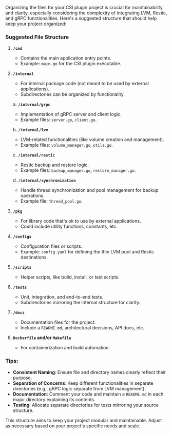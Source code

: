 Organizing the files for your CSI plugin project is crucial for maintainability and clarity, especially considering the complexity of integrating LVM, Restic, and gRPC functionalities. Here's a suggested structure that should help keep your project organized:

### Suggested File Structure

1. **`/cmd`**
   - Contains the main application entry points.
   - Example: `main.go` for the CSI plugin executable.

2. **`/internal`**
   - For internal package code (not meant to be used by external applications).
   - Subdirectories can be organized by functionality.
   
   a. **`/internal/grpc`**
      - Implementation of gRPC server and client logic.
      - Example files: `server.go`, `client.go`.

   b. **`/internal/lvm`**
      - LVM-related functionalities (like volume creation and management).
      - Example files: `volume_manager.go`, `utils.go`.

   c. **`/internal/restic`**
      - Restic backup and restore logic.
      - Example files: `backup_manager.go`, `restore_manager.go`.

   d. **`/internal/synchronization`**
      - Handle thread synchronization and pool management for backup operations.
      - Example file: `thread_pool.go`.

3. **`/pkg`**
   - For library code that's ok to use by external applications.
   - Could include utility functions, constants, etc.

4. **`/configs`**
   - Configuration files or scripts.
   - Example: `config.yaml` for defining the thin LVM pool and Restic destinations.

5. **`/scripts`**
   - Helper scripts, like build, install, or test scripts.

6. **`/tests`**
   - Unit, integration, and end-to-end tests.
   - Subdirectories mirroring the internal structure for clarity.

7. **`/docs`**
   - Documentation files for the project.
   - Include a `README.md`, architectural decisions, API docs, etc.

8. **`Dockerfile` and/or `Makefile`**
   - For containerization and build automation.

### Tips:
- **Consistent Naming**: Ensure file and directory names clearly reflect their purpose.
- **Separation of Concerns**: Keep different functionalities in separate directories (e.g., gRPC logic separate from LVM management).
- **Documentation**: Comment your code and maintain a `README.md` in each major directory explaining its contents.
- **Testing**: Allocate separate directories for tests mirroring your source structure.

This structure aims to keep your project modular and maintainable. Adjust as necessary based on your project's specific needs and scale.